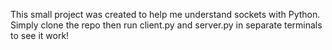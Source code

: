 This small project was created to help me understand sockets with Python. Simply clone the repo then run client.py and server.py in separate terminals to see it work! 
